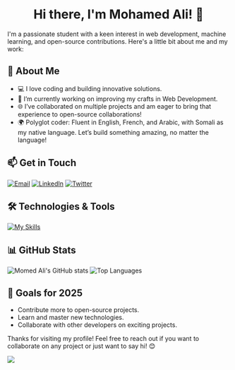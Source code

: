 <h1 align="center">Hi there, I'm Mohamed Ali! 👋</h1>

I'm a passionate student with a keen interest in web development, machine learning, and open-source contributions. Here's a little bit about me and my work:

## 🚀 About Me
- 💻 I love coding and building innovative solutions.
- 🌱 I’m currently working on improving my crafts in Web Development.
- 🌐 I’ve collaborated on multiple projects and am eager to bring that experience to open-source collaborations!
- 🌍 Polyglot coder: Fluent in English, French, and Arabic, with Somali as my native language. Let’s build something amazing, no matter the language!

## 📫 Get in Touch
<p align="left">
  <a href="mailto:momed.ali@example.com"><img src="https://img.shields.io/badge/email-D14836?style=for-the-badge&logo=gmail&logoColor=white" alt="Email"></a>
  <a href="https://www.linkedin.com/in/momed-ali01/"><img src="https://img.shields.io/badge/linkedin-0A66C2?style=for-the-badge&logo=linkedin&logoColor=white" alt="LinkedIn"></a>
  <a href="https://twitter.com/momed_ali01"><img src="https://img.shields.io/badge/twitter-1DA1F2?style=for-the-badge&logo=twitter&logoColor=white" alt="Twitter"></a>
</p>

## 🛠️ Technologies & Tools
[![My Skills](https://skillicons.dev/icons?i=python,js,ts,java,c,cpp,php,html,css,nodejs,react,express,nextjs,jquery,sass,tailwind,bootstrap,flask,vite,wordpress,mongodb,mysql,postgres,redis,prisma,github,git,docker,ubuntu,postman,vscode,idea,pycharm,webstorm,sublime)](https://skillicons.dev)

## 📊 GitHub Stats
![Momed Ali's GitHub stats](https://github-readme-stats.vercel.app/api?username=momed-ali01&show_icons=true&hide_rank=true&theme=dark)
![Top Languages](https://github-readme-stats.vercel.app/api/top-langs/?username=momed-ali01&layout=compact&theme=dark)

## 🎯 Goals for 2025
- Contribute more to open-source projects.
- Learn and master new technologies.
- Collaborate with other developers on exciting projects.

Thanks for visiting my profile! Feel free to reach out if you want to collaborate on any project or just want to say hi! 😊

![](https://komarev.com/ghpvc/?username=momed-ali01&label=PROFILE+VIEWS)

